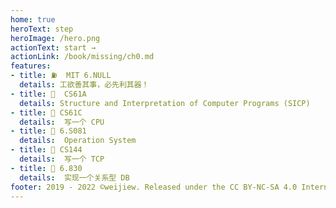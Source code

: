 ```yaml
---
home: true
heroText: step
heroImage: /hero.png
actionText: start →
actionLink: /book/missing/ch0.md
features:
- title: ⛽  MIT 6.NULL
  details: 工欲善其事，必先利其器！
- title: 🤡  CS61A 
  details: Structure and Interpretation of Computer Programs (SICP)
- title: 🤖 CS61C
  details:  写一个 CPU
- title: 🦄 6.S081
  details:  Operation System
- title: 🚀 CS144
  details:  写一个 TCP
- title: 🎡 6.830
  details:  实现一个关系型 DB
footer: 2019 - 2022 ©weijiew. Released under the CC BY-NC-SA 4.0 International License.
---
```

